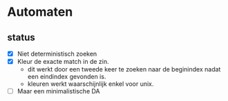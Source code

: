 # Automaten

## status
- [x] Niet deterministisch zoeken
- [x] Kleur de exacte match in de zin.
    - dit werkt door een tweede keer te zoeken naar de beginindex nadat een eindindex gevonden is.
    - kleuren werkt waarschijnlijk enkel voor unix.
- [ ] Maar een minimalistische DA
